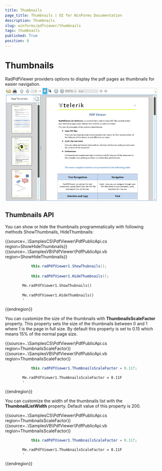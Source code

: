 ```yaml
---
title: Thumbnails
page_title: Thumbnails | UI for WinForms Documentation
description: Thumbnails
slug: winforms/pdfviewer/thumbnails
tags: thumbnails
published: True
position: 8
---
```


# Thumbnails

RadPdfViewer providers options to display the pdf pages as thumbnails for easier navigation.![pdfviewer-thumbnails 001](images/pdfviewer-thumbnails001.png)

## Thumbnails API

You can show or hide the thumbnails programmatically with following methods ShowThumbnails, HideThumbnails:

{{source=..\SamplesCS\PdfViewer\PdfPublicApi.cs region=ShowHideThumbnails}} 
{{source=..\SamplesVB\PdfViewer\PdfPublicApi.vb region=ShowHideThumbnails}} 

````C#
            this.radPdfViewer1.ShowThubnails();

            this.radPdfViewer1.HideThumbnails();
````
````VB.NET
        Me.radPdfViewer1.ShowThubnails()

        Me.radPdfViewer1.HideThumbnails()
        '
````

{{endregion}}

You can customize the size of the thumbnails with __ThumbnailsScaleFactor__ property. This property sets the size of the thumbnails between 0 and 1 where 1 is the page in full size. By default this property is set to 0.15 which means 15% of the normal page size.

{{source=..\SamplesCS\PdfViewer\PdfPublicApi.cs region=ThumbnailsScaleFactor}} 
{{source=..\SamplesVB\PdfViewer\PdfPublicApi.vb region=ThumbnailsScaleFactor}} 

````C#
            this.radPdfViewer1.ThumbnailsScaleFactor = 0.11f;
````
````VB.NET
        Me.radPdfViewer1.ThumbnailsScaleFactor = 0.11F
        '
````

{{endregion}}

You can customize the width of the thumbnails list with the __ThumbnailListWidth__ property. Default value of this property is 200.

{{source=..\SamplesCS\PdfViewer\PdfPublicApi.cs region=ThumbnailsScaleFactor}} 
{{source=..\SamplesVB\PdfViewer\PdfPublicApi.vb region=ThumbnailsScaleFactor}} 

````C#
            this.radPdfViewer1.ThumbnailsScaleFactor = 0.11f;
````
````VB.NET
        Me.radPdfViewer1.ThumbnailsScaleFactor = 0.11F
        '
````

{{endregion}}
